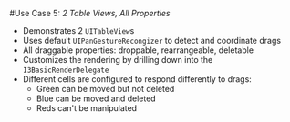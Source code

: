 #Use Case 5: _2 Table Views, All Properties_

- Demonstrates 2 `UITableView`s
- Uses default `UIPanGestureRecongizer` to detect and coordinate drags
- All draggable properties: droppable, rearrangeable, deletable
- Customizes the rendering by drilling down into the `I3BasicRenderDelegate`
- Different cells are configured to respond differently to drags:
	- Green can be moved but not deleted
	- Blue can be moved and deleted
	- Reds can't be manipulated
